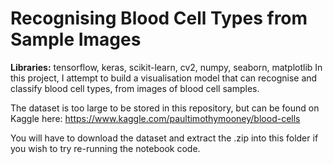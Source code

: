 # Recognising Blood Cell Types from Sample Images
__Libraries:__ tensorflow, keras, scikit-learn, cv2, numpy, seaborn, matplotlib
In this project, I attempt to build a visualisation model that can recognise and classify blood cell types, from images of blood cell samples. 

The dataset is too large to be stored in this repository, but can be found on Kaggle here: https://www.kaggle.com/paultimothymooney/blood-cells

You will have to download the dataset and extract the .zip into this folder if you wish to try re-running the notebook code. 

